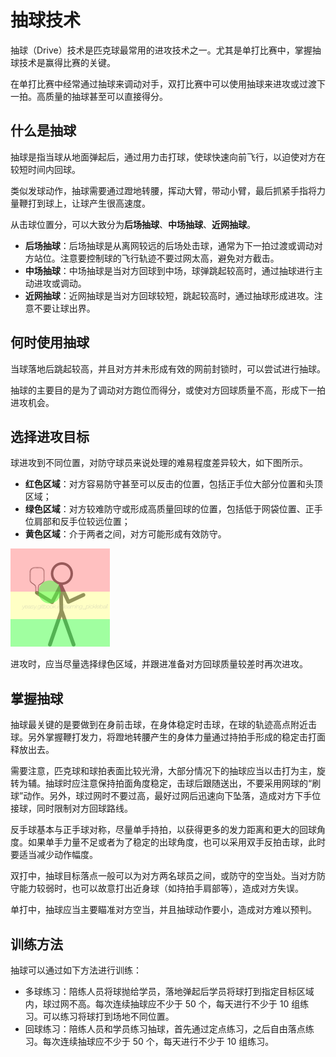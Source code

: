 # 抽球技术

抽球（Drive）技术是匹克球最常用的进攻技术之一。尤其是单打比赛中，掌握抽球技术是赢得比赛的关键。

在单打比赛中经常通过抽球来调动对手，双打比赛中可以使用抽球来进攻或过渡下一拍。高质量的抽球甚至可以直接得分。

## 什么是抽球

抽球是指当球从地面弹起后，通过用力击打球，使球快速向前飞行，以迫使对方在较短时间内回球。

类似发球动作，抽球需要通过蹬地转腰，挥动大臂，带动小臂，最后抓紧手指将力量鞭打到球上，让球产生很高速度。

从击球位置分，可以大致分为**后场抽球**、**中场抽球**、**近网抽球**。

* **后场抽球**：后场抽球是从离网较远的后场处击球，通常为下一拍过渡或调动对方站位。注意要控制球的飞行轨迹不要过网太高，避免对方截击。
* **中场抽球**：中场抽球是当对方回球到中场，球弹跳起较高时，通过抽球进行主动进攻或调动。
* **近网抽球**：近网抽球是当对方回球较短，跳起较高时，通过抽球形成进攻。注意不要让球出界。

## 何时使用抽球

当球落地后跳起较高，并且对方并未形成有效的网前封锁时，可以尝试进行抽球。

抽球的主要目的是为了调动对方跑位而得分，或使对方回球质量不高，形成下一拍进攻机会。

## 选择进攻目标

球进攻到不同位置，对防守球员来说处理的难易程度差异较大，如下图所示。

* **红色区域**：对方容易防守甚至可以反击的位置，包括正手位大部分位置和头顶区域；
* **绿色区域**：对方较难防守或形成高质量回球的位置，包括低于网袋位置、正手位肩部和反手位较远位置；
* **黄色区域**：介于两者之间，对方可能形成有效防守。

![进攻时的目标选择](_images/attack-target.png)

进攻时，应当尽量选择绿色区域，并跟进准备对方回球质量较差时再次进攻。

## 掌握抽球

抽球最关键的是要做到在身前击球，在身体稳定时击球，在球的轨迹高点附近击球。另外掌握鞭打发力，将蹬地转腰产生的身体力量通过持拍手形成的稳定击打面释放出去。

需要注意，匹克球和球拍表面比较光滑，大部分情况下的抽球应当以击打为主，旋转为辅。抽球时应注意保持拍面角度稳定，击球后跟随送出，不要采用网球的“刷球”动作。另外，球过网时不要过高，最好过网后迅速向下坠落，造成对方下手位接球，同时限制对方回球路线。

反手球基本与正手球对称，尽量单手持拍，以获得更多的发力距离和更大的回球角度。如果单手力量不足或者为了稳定的出球角度，也可以采用双手反拍击球，此时要适当减少动作幅度。

双打中，抽球目标落点一般可以为对方两名球员之间，或防守的空当处。当对方防守能力较弱时，也可以故意打出近身球（如持拍手肩部等），造成对方失误。

单打中，抽球应当主要瞄准对方空当，并且抽球动作要小，造成对方难以预判。

## 训练方法

抽球可以通过如下方法进行训练：

* 多球练习：陪练人员将球抛给学员，落地弹起后学员将球打到指定目标区域内，球过网不高。每次连续抽球应不少于 50 个，每天进行不少于 10 组练习。可以练习将球打到场地不同位置。
* 回球练习：陪练人员和学员练习抽球，首先通过定点练习，之后自由落点练习。每次连续抽球应不少于 50 个，每天进行不少于 10 组练习。